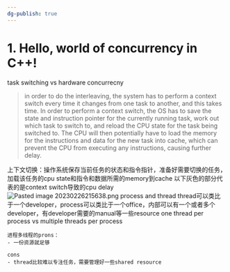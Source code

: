 ```yaml
---
dg-publish: true
---
```

# 1. Hello, world of concurrency in C++!
task switching vs hardware concurrecny
> in order to do the interleaving, the system has to perform a context switch every time it changes from one task to another, and this takes time. In order to perform a context switch, the OS has to save the state and instruction pointer for the currently running task, work out which task to switch to, and reload the CPU state for the task being switched to. The CPU will then potentially have to load the memory for the instructions and data for the new task into cache, which can prevent the CPU from executing any instructions, causing further delay.

 上下文切换：操作系统保存当前任务的状态和指令指针，准备好需要切换的任务，加载该任务的cpu state和指令和数据所需的memory到cache
 以下灰色的部分代表的是context switch导致的cpu delay
![Pasted image 20230226215638.png](/img/user/ProgrammingLanguages/cpp/cpp-concurrency/pics/Pasted%20image%2020230226215638.png)
process and thread
thread可以类比于一个developer，process可以类比于一个office，内部可以有一个或者多个developer，有developer需要的manual等一些resource
one thread per process vs multiple threads per process
```ad-note
进程多线程的prons：
- 一份资源就足够

cons
- thread比较难以专注任务，需要管理好一些shared resource
```

